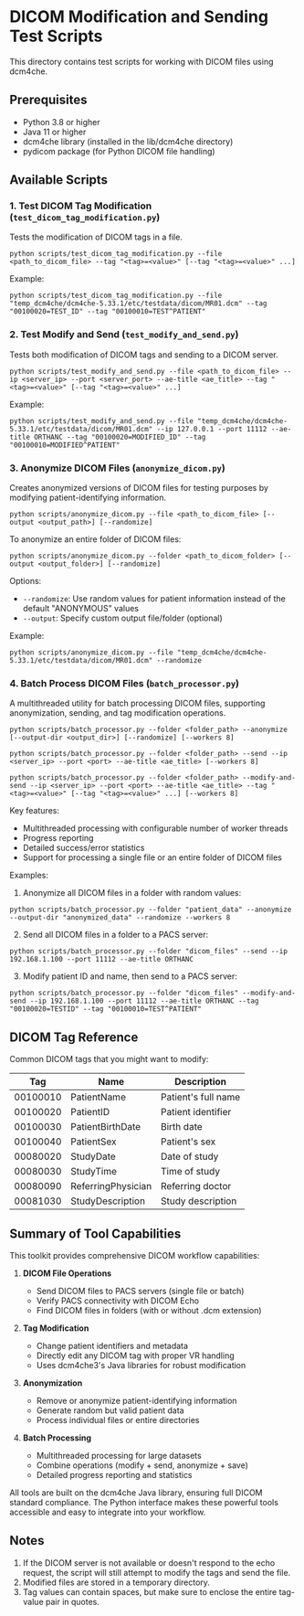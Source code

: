 # DICOM Modification and Sending Test Scripts

This directory contains test scripts for working with DICOM files using dcm4che.

## Prerequisites

- Python 3.8 or higher
- Java 11 or higher
- dcm4che library (installed in the lib/dcm4che directory)
- pydicom package (for Python DICOM file handling)

## Available Scripts

### 1. Test DICOM Tag Modification (`test_dicom_tag_modification.py`)

Tests the modification of DICOM tags in a file.

```
python scripts/test_dicom_tag_modification.py --file <path_to_dicom_file> --tag "<tag>=<value>" [--tag "<tag>=<value>" ...]
```

Example:
```
python scripts/test_dicom_tag_modification.py --file "temp_dcm4che/dcm4che-5.33.1/etc/testdata/dicom/MR01.dcm" --tag "00100020=TEST_ID" --tag "00100010=TEST^PATIENT"
```

### 2. Test Modify and Send (`test_modify_and_send.py`)

Tests both modification of DICOM tags and sending to a DICOM server.

```
python scripts/test_modify_and_send.py --file <path_to_dicom_file> --ip <server_ip> --port <server_port> --ae-title <ae_title> --tag "<tag>=<value>" [--tag "<tag>=<value>" ...]
```

Example:
```
python scripts/test_modify_and_send.py --file "temp_dcm4che/dcm4che-5.33.1/etc/testdata/dicom/MR01.dcm" --ip 127.0.0.1 --port 11112 --ae-title ORTHANC --tag "00100020=MODIFIED_ID" --tag "00100010=MODIFIED^PATIENT"
```

### 3. Anonymize DICOM Files (`anonymize_dicom.py`)

Creates anonymized versions of DICOM files for testing purposes by modifying patient-identifying information.

```
python scripts/anonymize_dicom.py --file <path_to_dicom_file> [--output <output_path>] [--randomize]
```

To anonymize an entire folder of DICOM files:

```
python scripts/anonymize_dicom.py --folder <path_to_dicom_folder> [--output <output_folder>] [--randomize]
```

Options:
- `--randomize`: Use random values for patient information instead of the default "ANONYMOUS" values
- `--output`: Specify custom output file/folder (optional)

Example:
```
python scripts/anonymize_dicom.py --file "temp_dcm4che/dcm4che-5.33.1/etc/testdata/dicom/MR01.dcm" --randomize
```

### 4. Batch Process DICOM Files (`batch_processor.py`)

A multithreaded utility for batch processing DICOM files, supporting anonymization, sending, and tag modification operations.

```
python scripts/batch_processor.py --folder <folder_path> --anonymize [--output-dir <output_dir>] [--randomize] [--workers 8]
```

```
python scripts/batch_processor.py --folder <folder_path> --send --ip <server_ip> --port <port> --ae-title <ae_title> [--workers 8]
```

```
python scripts/batch_processor.py --folder <folder_path> --modify-and-send --ip <server_ip> --port <port> --ae-title <ae_title> --tag "<tag>=<value>" [--tag "<tag>=<value>" ...] [--workers 8]
```

Key features:
- Multithreaded processing with configurable number of worker threads
- Progress reporting
- Detailed success/error statistics
- Support for processing a single file or an entire folder of DICOM files

Examples:

1. Anonymize all DICOM files in a folder with random values:
```
python scripts/batch_processor.py --folder "patient_data" --anonymize --output-dir "anonymized_data" --randomize --workers 8
```

2. Send all DICOM files in a folder to a PACS server:
```
python scripts/batch_processor.py --folder "dicom_files" --send --ip 192.168.1.100 --port 11112 --ae-title ORTHANC
```

3. Modify patient ID and name, then send to a PACS server:
```
python scripts/batch_processor.py --folder "dicom_files" --modify-and-send --ip 192.168.1.100 --port 11112 --ae-title ORTHANC --tag "00100020=TESTID" --tag "00100010=TEST^PATIENT"
```

## DICOM Tag Reference

Common DICOM tags that you might want to modify:

| Tag       | Name                | Description            |
|-----------|---------------------|------------------------|
| 00100010  | PatientName         | Patient's full name    |
| 00100020  | PatientID           | Patient identifier     |
| 00100030  | PatientBirthDate    | Birth date             |
| 00100040  | PatientSex          | Patient's sex          |
| 00080020  | StudyDate           | Date of study          |
| 00080030  | StudyTime           | Time of study          |
| 00080090  | ReferringPhysician  | Referring doctor       |
| 00081030  | StudyDescription    | Study description      |

## Summary of Tool Capabilities

This toolkit provides comprehensive DICOM workflow capabilities:

1. **DICOM File Operations**
   - Send DICOM files to PACS servers (single file or batch)
   - Verify PACS connectivity with DICOM Echo
   - Find DICOM files in folders (with or without .dcm extension)
   
2. **Tag Modification**
   - Change patient identifiers and metadata
   - Directly edit any DICOM tag with proper VR handling
   - Uses dcm4che3's Java libraries for robust modification
   
3. **Anonymization**
   - Remove or anonymize patient-identifying information
   - Generate random but valid patient data
   - Process individual files or entire directories
   
4. **Batch Processing**
   - Multithreaded processing for large datasets
   - Combine operations (modify + send, anonymize + save)
   - Detailed progress reporting and statistics

All tools are built on the dcm4che Java library, ensuring full DICOM standard compliance. The Python interface makes these powerful tools accessible and easy to integrate into your workflow.

## Notes

1. If the DICOM server is not available or doesn't respond to the echo request, the script will still attempt to modify the tags and send the file.
2. Modified files are stored in a temporary directory.
3. Tag values can contain spaces, but make sure to enclose the entire tag-value pair in quotes. 